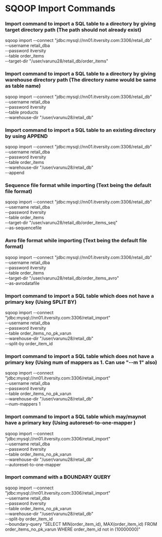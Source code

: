 # SQOOP Import Commands

### Import command to import a SQL table to a directory by giving target directory path (The path should not already exist)
sqoop import --connect "jdbc:mysql://nn01.itversity.com:3306/retail_db" \
--username retail_dba \
--password itversity \
--table order_items \
--target-dir "/user/varunu28/retail_db/order_items"

### Import command to import a SQL table to a directory by giving warehouse directory path (The directory name would be same as table name)
sqoop import --connect "jdbc:mysql://nn01.itversity.com:3306/retail_db" \
--username retail_dba \
--password itversity \
--table products \
--warehouse-dir "/user/varunu28/retail_db"

### Import command to import a SQL table to an existing directory by using APPEND
sqoop import --connect "jdbc:mysql://nn01.itversity.com:3306/retail_db" \
--username retail_dba \
--password itversity \
--table order_items \
--warehouse-dir "/user/varunu28/retail_db" \
--append

### Sequence file format while importing (Text being the default file format)
sqoop import --connect "jdbc:mysql://nn01.itversity.com:3306/retail_db" \
--username retail_dba \
--password itversity \
--table order_items \
--target-dir "/user/varunu28/retail_db/order_items_seq" \
--as-sequencefile

### Avro file format while importing (Text being the default file format)
sqoop import --connect "jdbc:mysql://nn01.itversity.com:3306/retail_db" \
--username retail_dba \
--password itversity \
--table order_items \
--target-dir "/user/varunu28/retail_db/order_items_avro" \
--as-avrodatafile

### Import command to import a SQL table which does not have a primary key (Using SPLIT BY)
sqoop import --connect "jdbc:mysql://nn01.itversity.com:3306/retail_import" \
--username retail_dba \
--password itversity \
--table order_items_no_pk_varun \
--warehouse-dir "/user/varunu28/retail_db" \
--split-by order_item_id

### Import command to import a SQL table which does not have a primary key (Using num of mappers as 1. Can use "--m 1" also)
sqoop import --connect "jdbc:mysql://nn01.itversity.com:3306/retail_import" \
--username retail_dba \
--password itversity \
--table order_items_no_pk_varun \
--warehouse-dir "/user/varunu28/retail_db" \
--num-mappers 1 

### Import command to import a SQL table which may/maynot have a primary key (Using autoreset-to-one-mapper )
sqoop import --connect "jdbc:mysql://nn01.itversity.com:3306/retail_import" \
--username retail_dba \
--password itversity \
--table order_items_no_pk_varun \
--warehouse-dir "/user/varunu28/retail_db" \
--autoreset-to-one-mapper 

### Import command with a BOUNDARY QUERY
sqoop import --connect "jdbc:mysql://nn01.itversity.com:3306/retail_import" \
--username retail_dba \
--password itversity \
--table order_items_no_pk_varun \
--warehouse-dir "/user/varunu28/retail_db" \
--split-by order_item_id \
--boundary-query "SELECT MIN(order_item_id), MAX(order_item_id) FROM order_items_no_pk_varun WHERE order_item_id not in (10000000)"


 

